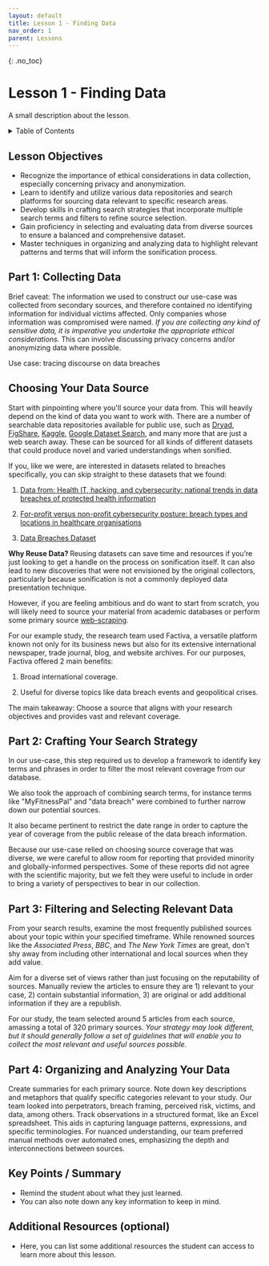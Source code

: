 ```yaml
---
layout: default
title: Lesson 1 - Finding Data
nav_order: 1
parent: Lessons
---
```

<!-- 
This page is an example lesson template.
Add, edit, or remove any content below for the workshop in question. -->

<!-- Putting a {: .no_toc} above a header removes it from the table of contents -->

{: .no_toc}  
# Lesson 1 - Finding Data

A small description about the lesson.

<!-- This is your table of contents. You don't need to touch it, it automatically creates it when you add or remove headers. If you do not want a header to be included, put {: .no_toc } above the header line, as you can see above with Lesson 1 - Lesson Name. Make sure that there's also an empty line above {: .no_toc }... Markdown is picky about this :( -->
<details markdown="block" class="toc">
  <summary>
    Table of Contents
  </summary>
  {: .text-delta }
- TOC
{:toc}
</details>

<!-- Here are your learning objectives. Just like in the introduction, but more specific for this lesson. -->
## Lesson Objectives
- Recognize the importance of ethical considerations in data collection, especially concerning privacy and anonymization. 
- Learn to identify and utilize various data repositories and search platforms for sourcing data relevant to specific research areas. 
- Develop skills in crafting search strategies that incorporate multiple search terms and filters to refine source selection. 
- Gain proficiency in selecting and evaluating data from diverse sources to ensure a balanced and comprehensive dataset. 
- Master techniques in organizing and analyzing data to highlight relevant patterns and terms that will inform the sonification process. 


## Part 1: Collecting Data  

Brief caveat: The information we used to construct our use-case was collected from secondary sources, and therefore contained no identifying information for individual victims affected. Only companies whose information was compromised were named. <em> If you are collecting any kind of sensitive data, it is imperative you undertake the appropriate ethical considerations. </em> This can involve discussing privacy concerns and/or anonymizing data where possible. 

Use case: tracing discourse on data breaches  

## Choosing Your Data Source  

Start with pinpointing where you'll source your data from. This will heavily depend on the kind of data you want to work with. There are a number of searchable data repositories available for public use, such as <a href="https://datadryad.org/stash" target="_blank" rel="noopener noreferrer">Dryad</a>, <a href="https://figshare.com/" target="_blank" rel="noopener noreferrer">FigShare</a>, <a href="https://www.kaggle.com/datasets" target="_blank" rel="noopener noreferrer">Kaggle</a>, <a href="https://datasetsearch.research.google.com/" target="_blank" rel="noopener noreferrer">Google Dataset Search</a>, and many more that are just a web search away. These can be sourced for all kinds of different datasets that could produce novel and varied understandings when sonified.  

If you, like we were, are interested in datasets related to breaches specifically, you can skip straight to these datasets that we found:  

1) <a href="https://datadryad.org/stash/dataset/doi:10.5061/dryad.24275c6" target="_blank" rel="noopener noreferrer">Data from: Health IT, hacking, and cybersecurity: national trends in data breaches of protected health information</a>

2) <a href="https://journals.sagepub.com/doi/10.1177/18333583231158886" target="_blank" rel="noopener noreferrer">For-profit versus non-profit cybersecurity posture: breach types and locations in healthcare organisations</a> 

3) <a href="https://www.kaggle.com/datasets/thedevastator/data-breaches-a-comprehensive-list" target="_blank" rel="noopener noreferrer">Data Breaches Dataset</a> 

<b> Why Reuse Data? </b> Reusing datasets can save time and resources if you’re just looking to get a handle on the process on sonification itself. It can also lead to new discoveries that were not envisioned by the original collectors, particularly because sonification is not a commonly deployed data presentation technique.  
 
However, if you are feeling ambitious and do want to start from scratch, you will likely need to source your material from academic databases or perform some primary source <a href="https://scrapingrobot.com/blog/data-collection-methods/" target="_blank" rel="noopener noreferrer">web-scraping</a>.

For our example study, the research team used Factiva, a versatile platform known not only for its business news but also for its extensive international newspaper, trade journal, blog, and website archives. For our purposes, Factiva offered 2 main benefits: 

1) Broad international coverage. 

2) Useful for diverse topics like data breach events and geopolitical crises.  

The main takeaway: Choose a source that aligns with your research objectives and provides vast and relevant coverage. 


## Part 2: Crafting Your Search Strategy  

In our use-case, this step required us to develop a framework to identify key terms and phrases in order to filter the most relevant coverage from our database. 

We also took the approach of combining search terms, for instance terms like "MyFitnessPal" and "data breach" were combined to further narrow down our potential sources.  

It also became pertinent to restrict the date range in order to capture the year of coverage from the public release of the data breach information.  

Because our use-case relied on choosing source coverage that was diverse, we were careful to allow room for reporting that provided minority and globally-informed perspectives. Some of these reports did not agree with the scientific majority, but we felt they were useful to include in order to bring a variety of perspectives to bear in our collection. 


## Part 3: Filtering and Selecting Relevant Data  

From your search results, examine the most frequently published sources about your topic within your specified timeframe. While renowned sources like the <em>Associated Press</em>, <em>BBC</em>, and <em>The New York Times</em> are great, don't shy away from including other international and local sources when they add value.  

Aim for a diverse set of views rather than just focusing on the reputability of sources. Manually review the articles to ensure they are 1) relevant to your case, 2) contain substantial information, 3) are original or add additional information if they are a republish. 

For our study, the team selected around 5 articles from each source, amassing a total of 320 primary sources. <em>Your strategy may look different, but it should generally follow a set of guidelines that will enable you to collect the most relevant and useful sources possible.</em> 
 

## Part 4: Organizing and Analyzing Your Data  

Create summaries for each primary source. Note down key descriptions and metaphors that qualify specific categories relevant to your study. Our team looked into perpetrators, breach framing, perceived risk, victims, and data, among others. Track observations in a structured format, like an Excel spreadsheet. This aids in capturing language patterns, expressions, and specific terminologies. For nuanced understanding, our team preferred manual methods over automated ones, emphasizing the depth and interconnections between sources. 


<!-- Summarize your learning objectives here. It acts as a reminder to the learner about what they just learned, as well as a checklist for you to make sure you covered everything you wished to cover. -->
## Key Points / Summary

- Remind the student about what they just learned.
- You can also note down any key information to keep in mind.

<!-- You can add your additional resources for a specific lesson here, however there is also an additional resources page alongside the conclusion at the end of the workshop website. -->
## Additional Resources (optional)

- Here, you can list some additional resources the student can access to learn more about this lesson.
